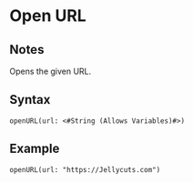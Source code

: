 # Open URL
## Notes
Opens the given URL.
## Syntax
```
openURL(url: <#String (Allows Variables)#>)
```
## Example
```
openURL(url: "https://Jellycuts.com")
```